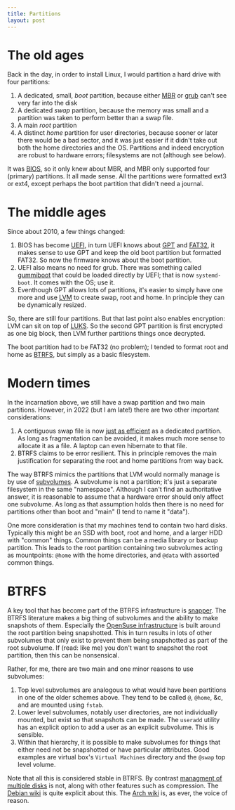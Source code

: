 ```yaml
---
title: Partitions
layout: post
---
```


# The old ages

Back in the day, in order to install Linux, I would partition a hard drive with four partitions:

1. A dedicated, small, *boot* partition, because either [MBR](https://en.wikipedia.org/wiki/Master_boot_record) or [grub](https://en.wikipedia.org/wiki/GNU_GRUB) can't see very far into the disk
1. A dedicated *swap* partition, because the memory was small and a partition was taken to perform better than a swap file.
1. A main *root* partition
1. A distinct *home* partition for user directories, because sooner or later there would be a bad sector, and it was just easier if it didn't take out both the home directories and the OS.  Partitions and indeed encryption are robust to hardware errors; filesystems are not (although see below).

It was [BIOS](https://en.wikipedia.org/wiki/BIOS), so it only knew about MBR, and MBR only supported four (primary) partitions.  It all made sense.  All the partitions were formatted ext3 or ext4, except perhaps the boot partition that didn't need a journal.

# The middle ages

Since about 2010, a few things changed:

1. BIOS has become [UEFI](https://en.wikipedia.org/wiki/Unified_Extensible_Firmware_Interface), in turn UEFI knows about [GPT](https://en.wikipedia.org/wiki/GUID_Partition_Table) and [FAT32](https://en.wikipedia.org/wiki/File_Allocation_Table#FAT32), it makes sense to use GPT and keep the old boot partition but formatted FAT32.  So now the firmware knows about the boot partition.
1. UEFI also means no need for grub.  There was something called [gummiboot](https://en.wikipedia.org/wiki/Systemd-boot) that could be loaded directly by UEFI; that is now `systemd-boot`.  It comes with the OS; use it.
1. Eventhough GPT allows lots of partitions, it's easier to simply have one more and use [LVM](https://en.wikipedia.org/wiki/Logical_Volume_Manager_(Linux)) to create swap, root and home.  In principle they can be dynamically resized.

So, there are still four partitions.  But that last point also enables encryption: LVM can sit on top of [LUKS](https://gitlab.com/cryptsetup/cryptsetup/blob/master/README.md).  So the second GPT partition is first encrypted as one big block, then LVM further partitions things once decrypted.

The boot partition had to be FAT32 (no problem); I tended to format root and home as [BTRFS](https://en.wikipedia.org/wiki/Btrfs), but simply as a basic filesystem.

# Modern times

In the incarnation above, we still have a swap partition and two main partitions.  However, in 2022 (but I am late!) there are two other important considerations:

1. A contiguous swap file is now [just as efficient](https://wiki.archlinux.org/title/Swap) as a dedicated partition.  As long as fragmentation can be avoided, it makes much more sense to allocate it as a file.  A laptop can even hibernate to that file.
1. BTRFS claims to be error resilient.  This in principle removes the main justification for separating the root and home partitions from way back.

The way BTRFS mimics the partitions that LVM would normally manage is by use of [subvolumes](https://btrfs.readthedocs.io/en/latest/Subvolumes.html).  A subvolume is not a partition; it's just a separate filesystem in the same "namespace".  Although I can't find an authoritative answer, it is reasonable to assume that a hardware error should only affect one subvolume.  As long as that assumption holds then there is no need for partitions other than boot and "main" (I tend to name it "data").

One more consideration is that my machines tend to contain two hard disks.  Typically this might be an SSD with boot, root and home, and a larger HDD with "common" things.  Common things can be a media library or backup partition.  This leads to the root partition containing two subvolumes acting as mountpoints: `@home` with the home directories, and `@data` with assorted common things.

# BTRFS

A key tool that has become part of the BTRFS infrastructure is [snapper](http://snapper.io/).  The BTRFS literature makes a big thing of subvolumes and the ability to make snapshots of them.  Especially the [OpenSuse infrastructure](https://documentation.suse.com/sles/12-SP3/html/SLES-all/cha-advdisk.html) is built around the root partition being snapshotted.  This in turn results in lots of other subvolumes that only exist to prevent them being snapshotted as part of the root subvolume.  If (read: like me) you don't want to snapshot the root partition, then this can be nonsensical.

Rather, for me, there are two main and one minor reasons to use subvolumes:

1. Top level subvolumes are analogous to what would have been partitions in one of the older schemes above.  They tend to be called `@`, `@home`, &c, and are mounted using `fstab`.
1. Lower level subvolumes, notably user directories, are not individually mounted, but exist so that snapshots can be made.  The `useradd` utility has an explicit option to add a user as an explicit subvolume.  This is sensible.
1. Within that hierarchy, it is possible to make subvolumes for things that either need not be snapshotted or have particular attributes.  Good examples are virtual box's `Virtual Machines` directory and the `@swap` top level volume.

Note that all this is considered stable in BTRFS.  By contrast [managment of multiple disks](https://arstechnica.com/gadgets/2021/09/examining-btrfs-linuxs-perpetually-half-finished-filesystem/) is not, along with other features such as compression.  The [Debian wiki](https://wiki.debian.org/Btrfs) is quite explicit about this.  The [Arch wiki](https://wiki.archlinux.org/title/Snapper) is, as ever, the voice of reason.